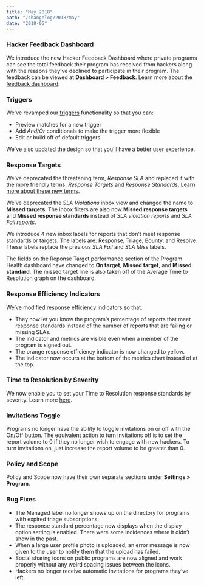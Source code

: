 ```yaml
---
title: "May 2018"
path: "/changelog/2018/may"
date: "2018-05"
---
```


### Hacker Feedback Dashboard
We introduce the new Hacker Feedback Dashboard where private programs can see the total feedback their program has received from hackers along with the reasons they’ve declined to participate in their program. The feedback can be viewed at <b>Dashboard > Feedback</b>. Learn more about the [feedback dashboard](/programs/hacker-feedback-dashboard.html). 

### Triggers
We've revamped our [triggers](/programs/triggers.html) functionality so that you can: 
* Preview matches for a new trigger
* Add <i>And/Or</i> conditionals to make the trigger more flexible
* Edit or build off of default triggers

We've also updated the design so that you'll have a better user experience.

### Response Targets 
We’ve deprecated the threatening term, <i>Response SLA</i> and replaced it with the more friendly terms, <i>Response Targets</i> and <i>Response Standards</i>. [Learn more about these new terms](/programs/response-targets.html). 

We’ve deprecated the <i>SLA Violations</i> inbox view and changed the name to <b>Missed targets</b>. The inbox filters are also now <b>Missed response targets</b> and <b>Missed response standards</b> instead of <i>SLA violation reports</i> and <i>SLA Fail reports</i>. 

We introduce 4 new inbox labels for reports that don’t meet response standards or targets. The labels are: Response, Triage, Bounty, and Resolve. These labels replace the previous <i>SLA Fail</i> and <i>SLA Miss</i> labels. 

The fields on the Reponse Target performance section of the Program Health dashboard have changed to <b>On target</b>, <b>Missed target</b>, and <b>Missed standard</b>. The missed target line is also taken off of the Average Time to Resolution graph on the dashboard.

### Response Efficiency Indicators
We’ve modified response efficiency indicators so that:
* They now let you know the program’s percentage of reports that meet response standards instead of the number of reports that are failing or missing SLAs. 
* The indicator and metrics are visible even when a member of the program is signed out. 
* The orange response efficiency indicator is now changed to yellow.
* The indicator now occurs at the bottom of the metrics chart instead of at the top.

### Time to Resolution by Severity
We now enable you to set your Time to Resolution response standards by severity. Learn more [here](/programs/setting-response-targets.html). 

### Invitations Toggle
Programs no longer have the ability to toggle invitations on or off with the On/Off button. The equivalent action to turn invitations off is to set the report volume to 0 if they no longer wish to engage with new hackers. To turn invitations on, just increase the report volume to be greater than 0. 

### Policy and Scope
Policy and Scope now have their own separate sections under <b>Settings > Program</b>. 

### Bug Fixes
* The Managed label no longer shows up on the directory for programs with expired triage subscriptions.
* The response standard percentage now displays when the display option setting is enabled. There were some incidences where it didn’t show in the past. 
* When a large user profile photo is uploaded, an error message is now given to the user to notify them that the upload has failed. 
* Social sharing icons on public programs are now aligned and work properly without any weird spacing issues between the icons. 
* Hackers no longer receive automatic invitations for programs they’ve left. 
